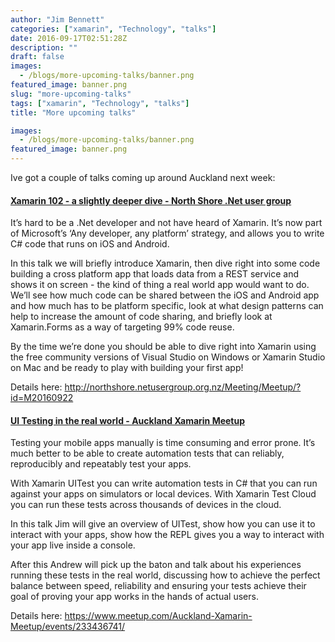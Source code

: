 ```yaml
---
author: "Jim Bennett"
categories: ["xamarin", "Technology", "talks"]
date: 2016-09-17T02:51:28Z
description: ""
draft: false
images:
  - /blogs/more-upcoming-talks/banner.png
featured_image: banner.png
slug: "more-upcoming-talks"
tags: ["xamarin", "Technology", "talks"]
title: "More upcoming talks"

images:
  - /blogs/more-upcoming-talks/banner.png
featured_image: banner.png
---
```



Ive got a couple of talks coming up around Auckland next week:

#### [Xamarin 102 - a slightly deeper dive - North Shore .Net user group](http://northshore.netusergroup.org.nz/Meeting/Meetup/?id=M20160922)

It’s hard to be a .Net developer and not have heard of Xamarin. It’s now part of Microsoft’s ‘Any developer, any platform’ strategy, and allows you to write C# code that runs on iOS and Android.

In this talk we will briefly introduce Xamarin, then dive right into some code building a cross platform app that loads data from a REST service and shows it on screen - the kind of thing a real world app would want to do. We’ll see how much code can be shared between the iOS and Android app and how much has to be platform specific, look at what design patterns can help to increase the amount of code sharing, and briefly look at Xamarin.Forms as a way of targeting 99% code reuse.

By the time we’re done you should be able to dive right into Xamarin using the free community versions of Visual Studio on Windows or Xamarin Studio on Mac and be ready to play with building your first app!

Details here: http://northshore.netusergroup.org.nz/Meeting/Meetup/?id=M20160922

#### [UI Testing in the real world - Auckland Xamarin Meetup](https://www.meetup.com/Auckland-Xamarin-Meetup/events/233436741/)

Testing your mobile apps manually is time consuming and error prone. It’s much better to be able to create automation tests that can reliably, reproducibly and repeatably test your apps.


With Xamarin UITest you can write automation tests in C# that you can run against your apps on simulators or local devices. With Xamarin Test Cloud you can run these tests across thousands of devices in the cloud.


In this talk Jim will give an overview of UITest, show how you can use it to interact with your apps, show how the REPL gives you a way to interact with your app live inside a console.


After this Andrew will pick up the baton and talk about his experiences running these tests in the real world, discussing how to achieve the perfect balance between speed, reliability and ensuring your tests achieve their goal of proving your app works in the hands of actual users.

Details here: https://www.meetup.com/Auckland-Xamarin-Meetup/events/233436741/

